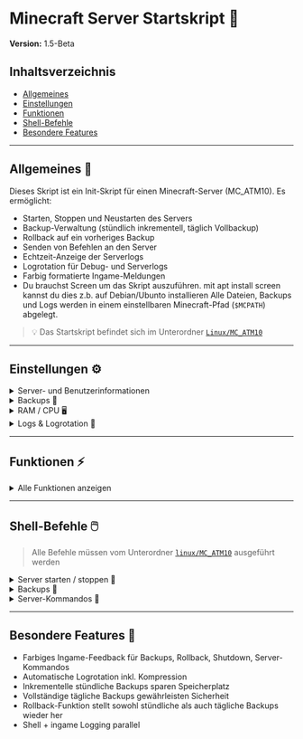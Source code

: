 # Minecraft Server Startskript 🚀

**Version:** 1.5-Beta

## Inhaltsverzeichnis
- [Allgemeines](#allgemeines)
- [Einstellungen](#einstellungen)
- [Funktionen](#funktionen)
- [Shell-Befehle](#shell-befehle)
- [Besondere Features](#besondere-features)

---

## Allgemeines 📝
Dieses Skript ist ein Init-Skript für einen Minecraft-Server (MC_ATM10). Es ermöglicht:

- Starten, Stoppen und Neustarten des Servers  
- Backup-Verwaltung (stündlich inkrementell, täglich Vollbackup)  
- Rollback auf ein vorheriges Backup  
- Senden von Befehlen an den Server  
- Echtzeit-Anzeige der Serverlogs  
- Logrotation für Debug- und Serverlogs  
- Farbig formatierte Ingame-Meldungen  
- Du brauchst Screen um das Skript auszuführen. mit apt install screen kannst du dies z.b. auf Debian/Ubunto installieren
Alle Dateien, Backups und Logs werden in einem einstellbaren Minecraft-Pfad (`$MCPATH`) abgelegt.

> 💡 Das Startskript befindet sich im Unterordner [`Linux/MC_ATM10`](Linux/MC_ATM10)

---

## Einstellungen ⚙️
<details>
<summary>Server- und Benutzerinformationen</summary>

| Variable        | Beschreibung |
|-----------------|--------------|
| `SERVICE`       | Name des Server-Startskripts oder der JAR-Datei (`MC_ATM10`) |
| `SCREENNAME`    | Name der Screen-Session (`MC_ATM10`) |
| `USERNAME`      | Linux-User unter dem der Server läuft (`mc`) |
| `SERVER_NAME`   | Name, der in Ingame-Meldungen angezeigt wird (`Taracraft`) |
| `WORLD`         | Name der Minecraft-Welt (`Tara`) |
| `MCPATH`        | Root-Pfad des Servers (`/home/mc/ATM10/`) |

</details>

<details>
<summary>Backups 💾</summary>

| Variable               | Beschreibung |
|------------------------|--------------|
| `BACKUPPATH_HOURLY`    | Pfad für stündliche Backups |
| `BACKUPPATH_DAILY`     | Pfad für tägliche Backups |

</details>

<details>
<summary>RAM / CPU 🖥️</summary>

- `MINHEAP`, `MAXHEAP`, `CPU_COUNT`

</details>

<details>
<summary>Logs & Logrotation 📂</summary>

| Variable                     | Beschreibung |
|-------------------------------|--------------|
| `LOGS_DIR`                    | `$MCPATH/logs` |
| `DEBUG_LOG`                   | `debug.log` im Minecraft-Log-Verzeichnis |
| `DEBUG_LOG_RETENTION_DAYS`    | Alte Debug-Logs nach X Tagen löschen |
| `SERVER_LOG_RETENTION_DAYS`   | Alte Server-Logs nach X Tagen löschen |

</details>

---

## Funktionen ⚡
<details>
<summary>Alle Funktionen anzeigen</summary>

### a) Helpers 🛠️
- `log()`: schreibt sowohl in die Shell als auch optional in `debug.log`  
- `as_user()`: führt Befehle als Minecraft-Benutzer aus  
- `mc_tell(color, msg)`: sendet farbige Nachrichten an alle Spieler ingame  
- `ensure_dir(path, label)`: prüft, ob ein Verzeichnis existiert, erstellbar und beschreibbar ist  

### b) Serververwaltung 🖥️
- `mc_start()`: Startet den Server in einer Screen-Session  
- `mc_stop()`: Stoppt den Server sauber, inkl. Countdown, speichert die Welt  
- `mc_saveoff() / mc_saveon()`: Schaltet die Welt auf Read-Only bzw. wieder Read-Write  

### c) Backups 💾
<details>
<summary>Stündlich (inkrementell) ⏰</summary>

- `mc_backup_hourly()`  
  - Nutzt `tar --listed-incremental` mit Snapshot-Datei (`*.snar`)  
  - Komprimiert mit `gzip`  
  - Alte Backups >24h werden gelöscht  
  - Meldungen ingame und in Shell

</details>

<details>
<summary>Täglich (Vollbackup) 📅</summary>

- `mc_backup_daily()`  
  - Vollbackup der Welt + Serverdateien  
  - Komprimiert mit `gzip`  
  - Alte Backups >30 Tage werden gelöscht  
  - Meldungen ingame und in Shell

</details>

<details>
<summary>Backup Wrapper 🔄</summary>

- `mc_backup()`: führt Logrotation durch (`rotate_logs`), stündliches Backup, prüft tägliches Backup

</details>

### d) Rollback ↩️
<details>
<summary>Rollback-Funktion</summary>

- `mc_rollback()`: interaktive Auswahl des Backups  
  - Stoppt Server, entpackt Backup, startet Server wieder  
  - Meldungen ingame und in Shell

</details>

### e) Logrotation 📂
<details>
<summary>Logs rotieren</summary>

- `rotate_logs()`: komprimiert `debug.log` und alle `.log` im Minecraft-Log-Verzeichnis nach Datum (`YYYY-MM-DD.log.gz`)  
- Alte Logs werden automatisch nach konfigurierten Tagen gelöscht

</details>

### f) Server-Kommandos 💬
<details>
<summary>Server-Kommandos</summary>

- `mc_command("command")`: sendet Befehle an die Screen-Session (`/say Hello`)  
- `mc_listen()`: Echtzeit-Tail der `latest.log`

</details>

</details>

---

## Shell-Befehle 🖱️
> Alle Befehle müssen vom Unterordner [`linux/MC_ATM10`](linux/MC_ATM10) ausgeführt werden

<details>
<summary>Server starten / stoppen 🚀</summary>

| Befehl  | Beschreibung |
|---------|--------------|
| `./MC_ATM10 start` | Startet den Server |
| `./MC_ATM10 stop`  | Stoppt den Server sauber |
| `./MC_ATM10 restart` | Stoppt und startet den Server |
| `./MC_ATM10 status` | Prüft, ob der Server läuft |

</details>

<details>
<summary>Backups 💾</summary>

| Befehl  | Beschreibung |
|---------|--------------|
| `./MC_ATM10 backup` | Führt stündliches + tägliches Backup aus |
| `./MC_ATM10 rollback` | Interaktive Wiederherstellung eines Backups |

</details>

<details>
<summary>Server-Kommandos 💬</summary>

| Befehl                | Beschreibung |
|-----------------------|--------------|
| `./MC_ATM10 command "..."` | Sendet einen Befehl ingame |
| `./MC_ATM10 listen`        | Echtzeit-Tail der Serverlogs |

</details>

---

## Besondere Features 🌟
- Farbiges Ingame-Feedback für Backups, Rollback, Shutdown, Server-Kommandos  
- Automatische Logrotation inkl. Kompression  
- Inkrementelle stündliche Backups sparen Speicherplatz  
- Vollständige tägliche Backups gewährleisten Sicherheit  
- Rollback-Funktion stellt sowohl stündliche als auch tägliche Backups wieder her  
- Shell + ingame Logging parallel
